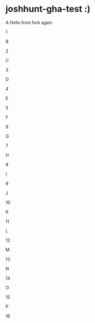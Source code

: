 # joshhunt-gha-test :)

A Hello from fork again

1

B

2

C

3

D

4

E

5

F

6

G

7

H

8

I

9

J

10

K

11

L

12

M

13

N

14

O

15

P

16
